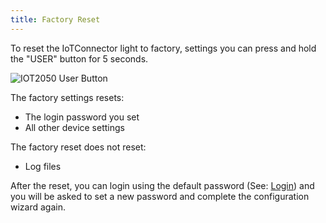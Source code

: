 ```yaml
---
title: Factory Reset
---
```


To reset the IoTConnector light to factory, settings you can press and hold the "USER" button for 5 seconds.

![IOT2050 User Button](/content/IoT2050UserButton.png)

The factory settings resets:

- The login password you set
- All other device settings

The factory reset does not reset:

- Log files

After the reset, you can login using the default password (See: [Login](GettingStarted.md#Login)) and you will be asked to set a new password and complete the configuration wizard again.
